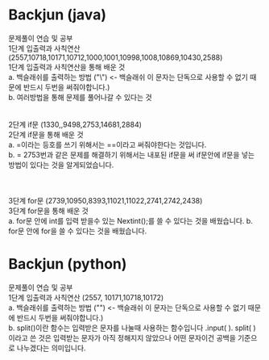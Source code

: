 # Backjun (java)
문제풀이 연습 및 공부  <br>
1단계 입출력과 사칙연산 (2557,10718,10171,10712,1000,1001,10998,1008,10869,10430,2588) <br>
1단계 입출력과 사칙연산을 통해 배운 것 <br>
a. 백슬래쉬를 출력하는 방법 ("\\") <- 백슬래쉬 이 문자는 단독으로 사용할 수 없기 때문에 반드시 두번을 써줘야합니다.)<br>
b. 여러방법을 통해 문제를 풀어나갈 수 있다는 것
<br>
<br>
<br>
2단계 if문 (1330,,9498,2753,14681,2884)<br>
2단계 if문을 통해 배운 것 <br>
a. =이라는 등호를 쓰기 위해서는 ==이라고 써줘야한다는 것입니다.<br>
b. = 2753번과 같은 문제를 해결하기 위해서는 내포된 if문을 써 if문안에 if문을 넣는 방법이 있다는 것을 알게되었습니다.<br>
<br>
<br>
<br>
3단계 for문 (2739,10950,8393,11021,11022,2741,2742,2438)<br>
3단계 for문을 통해 배운 것 <br>
a. for문 안에 int를 입력 받을수 있는 Nextint();를 쓸 수 있다는 것을 배웠습니다.
b. for문 안에 for을 쓸 수 있다는 것을 배웠습니다.

# Backjun (python)
문제풀이 연습 및 공부  <br>
1단계 입출력과 사칙연산 (2557, 10171,10718,10172) <br>
a. 백슬래쉬를 출력하는 방법 ("\") <- 백슬래쉬 이 문자는 단독으로 사용할 수 없기 때문에 반드시 두번을 써줘야합니다.) <br>
b. split()이란 함수는 입력받은 문자를 나눌때 사용하는 함수입니다 .input( ). split( )이라고 쓴 것은 입력받는 문자가 아직 정해지지 않았으나 어떤 문자이건 공백을 기준으로 나누겠다는 의미입니다.


